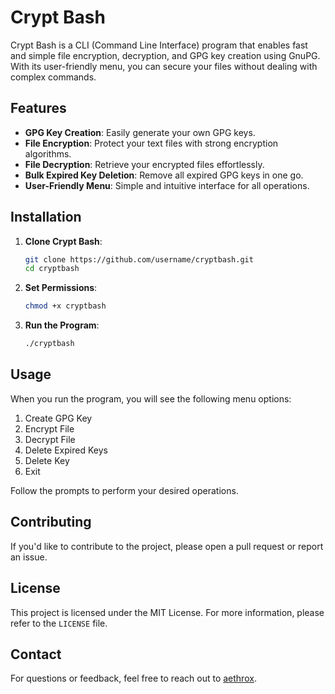 # Crypt Bash

Crypt Bash is a CLI (Command Line Interface) program that enables fast and simple file encryption, decryption, and GPG key creation using GnuPG. With its user-friendly menu, you can secure your files without dealing with complex commands.

## Features

- **GPG Key Creation**: Easily generate your own GPG keys.
- **File Encryption**: Protect your text files with strong encryption algorithms.
- **File Decryption**: Retrieve your encrypted files effortlessly.
- **Bulk Expired Key Deletion**: Remove all expired GPG keys in one go.
- **User-Friendly Menu**: Simple and intuitive interface for all operations.

## Installation

1. **Clone Crypt Bash**:

   ```bash
   git clone https://github.com/username/cryptbash.git
   cd cryptbash
   ```

2. **Set Permissions**:

   ```bash
   chmod +x cryptbash
   ```

3. **Run the Program**:

   ```bash
   ./cryptbash
   ```

## Usage

When you run the program, you will see the following menu options:

1. Create GPG Key
2. Encrypt File
3. Decrypt File
4. Delete Expired Keys
5. Delete Key
6. Exit

Follow the prompts to perform your desired operations.

## Contributing

If you'd like to contribute to the project, please open a pull request or report an issue.

## License

This project is licensed under the MIT License. For more information, please refer to the `LICENSE` file.

## Contact

For questions or feedback, feel free to reach out to [aethrox](mailto:kaan@aethrx.com).
